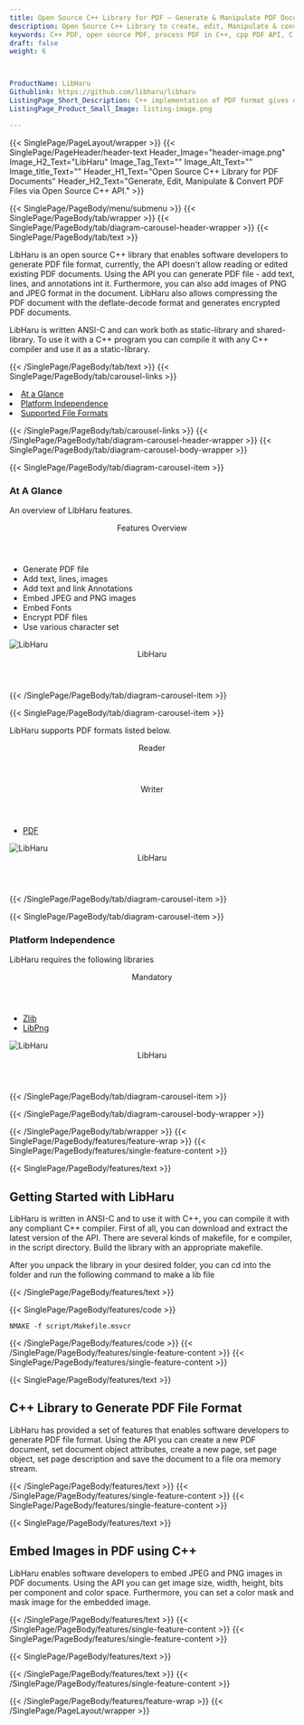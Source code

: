 ```yaml
---
title: Open Source C++ Library for PDF – Generate & Manipulate PDF Documents
description: Open Source C++ Library to create, edit, Manipulate & convert PDF files in native C++ applications.
keywords: C++ PDF, open source PDF, process PDF in C++, cpp PDF API, C ++ PDF Library, Open Source PDF Library, C++ PDF programming, C++ PDF API, Embed Images in PDF, C++ PDF API, generate PDF Documents, manipulate PDF files, PDF export , PDF manipulation
draft: false
weight: 6



ProductName: LibHaru
Githublink: https://github.com/libharu/libharu
ListingPage_Short_Description: C++ implementation of PDF format gives developers the capability to handle simple and complex PDF Documents inside their own apps.
ListingPage_Product_Small_Image: listing-image.png 

---
```


{{< SinglePage/PageLayout/wrapper >}}
{{< SinglePage/PageHeader/header-text
Header_Image="header-image.png"
Image_H2_Text="LibHaru"
Image_Tag_Text=""
Image_Alt_Text=""
Image_title_Text=""
Header_H1_Text="Open Source C++ Library for PDF Documents"
Header_H2_Text="Generate, Edit, Manipulate & Convert PDF Files via Open Source C++ API." >}}

{{< SinglePage/PageBody/menu/submenu >}}
{{< SinglePage/PageBody/tab/wrapper >}}
{{< SinglePage/PageBody/tab/diagram-carousel-header-wrapper >}}
{{< SinglePage/PageBody/tab/text >}}



<p>LibHaru is an open source C++ library that enables software developers to generate PDF file format, currently, the API doesn't allow reading or edited existing PDF documents. Using the API you can generate PDF file - add text, lines, and annotations int it. Furthermore, you can also add images of PNG and JPEG format in the document. LibHaru also allows compressing the PDF document with the deflate-decode format and generates encrypted PDF documents.</p>
<p>LibHaru is written ANSI-C and can work both as static-library and shared-library. To use it with a C++ program you can compile it with any C++ compiler and use it as a static-library.</p>


{{< /SinglePage/PageBody/tab/text >}}
{{< SinglePage/PageBody/tab/carousel-links >}}

<li data-target="#diagramcarousel" data-slide-to="0"><a href="#">At a Glance</a></li>
<li data-target="#diagramcarousel" data-slide-to="2"><a href="#">Platform Independence</a></li>
<li data-target="#diagramcarousel" data-slide-to="1"><a class="activetab" href="#">Supported File Formats</a></li>


{{< /SinglePage/PageBody/tab/carousel-links >}}
{{< /SinglePage/PageBody/tab/diagram-carousel-header-wrapper >}}
{{< SinglePage/PageBody/tab/diagram-carousel-body-wrapper >}}

{{< SinglePage/PageBody/tab/diagram-carousel-item >}}
<h3>At A Glance</h3>
<p>An overview of LibHaru features.</p>
<div class="diagram1 d1-poi">
<div class="d1-row">
<div class="d1-col d1-left"><header>Features Overview</header>
<ul>
<li>Generate PDF file</li>
<li>Add text, lines, images</li>
<li>Add text and link Annotations</li>
<li>Embed JPEG and PNG images</li>
<li>Embed Fonts</li>
<li>Encrypt PDF files</li>
<li>Use various character set</li>
</ul>
</div>
<!--/left-->
<div class="d1-col d1-right"> </div>
</div>
<div class="d1-logo"><img class="bg-lite" src='listing-image.png' alt="LibHaru"><header>LibHaru</header><footer><small></small></footer></div>
<!--/logo--></div>
<!--/diagram1-->
{{< /SinglePage/PageBody/tab/diagram-carousel-item >}}

{{< SinglePage/PageBody/tab/diagram-carousel-item >}}
<p>LibHaru supports PDF formats listed below.</p>
<div class="diagram1 d2 d1-poi">
<div class="d1-row">
<div class="d1-col d1-left"><header><i class="fa fa-arrows-v"> </i> Reader</header></div>
<!--/left-->
<div class="d1-col d1-right"><header><i class="fa fa-long-arrow-down"> </i> Writer</header>
<ul>
<li><a href="https://docs.fileformat.com/pdf/">PDF</a></li>
</ul>
</div>
<!--/right--></div>
<!--/row-->
<div class="d1-logo"><img class="bg-lite" src='listing-image.png' alt="LibHaru"><header>LibHaru</header><footer><small></small></footer></div>
<!--/logo--></div>
<!--/diagram2-->
{{< /SinglePage/PageBody/tab/diagram-carousel-item >}}

{{< SinglePage/PageBody/tab/diagram-carousel-item >}}
<h3>Platform Independence</h3>
<p>LibHaru requires the following libraries</p>
<div class="diagram1 d1-poi">
<div class="d1-row">
<div class="d1-col d1-left"> </div>
<div class="d1-col d1-right"><header><i class="fa fa-cubes"> </i> Mandatory</header>
<ul>
<li><a href="https://www.zlib.net/">Zlib</a></li>
<li><a href="http://www.libpng.org/">LibPng</a></li>
</ul>
</div>
<!--/left
<div class="d1-col d1-right">&nbsp;</div> --> <!--/right--></div>
<!--/row-->
<div class="d1-logo"><img class="bg-lite" src='listing-image.png' alt="LibHaru"><header>LibHaru</header><footer><small></small></footer></div>
<!--/logo--></div>
<!--/diagram2 -->
{{< /SinglePage/PageBody/tab/diagram-carousel-item >}}

{{< /SinglePage/PageBody/tab/diagram-carousel-body-wrapper >}}

{{< /SinglePage/PageBody/tab/wrapper >}}
{{< SinglePage/PageBody/features/feature-wrap >}}
{{< SinglePage/PageBody/features/single-feature-content >}}

{{< SinglePage/PageBody/features/text >}}
<h2 class="h2title">Getting Started with LibHaru</h2>
<p>LibHaru is written in ANSI-C and to use it with C++, you can compile it with any compliant C++ compiler. First of all, you can download and extract the latest version of the API. There are several kinds of makefile, for e compiler, in the script directory. Build the library with an appropriate makefile.</p>
<p>After you unpack the library in your desired folder, you can cd into the folder and run the following command to make a lib file</p>
{{< /SinglePage/PageBody/features/text >}}

{{< SinglePage/PageBody/features/code >}}
<pre><code class="xml">NMAKE -f script/Makefile.msvcr
</code></pre>

{{< /SinglePage/PageBody/features/code >}}
{{< /SinglePage/PageBody/features/single-feature-content >}}
{{< SinglePage/PageBody/features/single-feature-content >}}

{{< SinglePage/PageBody/features/text >}}
<h2 class="h2title">C++ Library to Generate PDF File Format</h2>
<p>LibHaru has provided a set of features that enables software developers to generate PDF file format. Using the API you can create a new PDF document, set document object attributes, create a new page, set page object, set page description and save the document to a file ora memory stream.</p>

{{< /SinglePage/PageBody/features/text >}}
{{< /SinglePage/PageBody/features/single-feature-content >}}
{{< SinglePage/PageBody/features/single-feature-content >}}

{{< SinglePage/PageBody/features/text >}}
<h2 class="h2title">Embed Images in PDF using C++</h2>
<p>LibHaru enables software developers to embed JPEG and PNG images in PDF documents. Using the API you can get image size, width, height, bits per component and color space. Furthermore, you can set a color mask and mask image for the embedded image.</p>

{{< /SinglePage/PageBody/features/text >}}
{{< /SinglePage/PageBody/features/single-feature-content >}}
{{< SinglePage/PageBody/features/single-feature-content >}}

{{< SinglePage/PageBody/features/text >}}
 

{{< /SinglePage/PageBody/features/text >}}
{{< /SinglePage/PageBody/features/single-feature-content >}}

{{< /SinglePage/PageBody/features/feature-wrap >}}
{{< /SinglePage/PageLayout/wrapper >}}